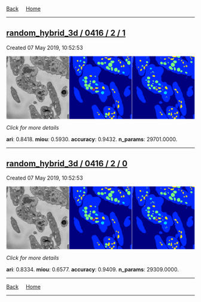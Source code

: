
[Back](..)&nbsp;&nbsp;&nbsp;&nbsp;&nbsp;[Home](https://leapmanlab.github.io/snapshots)

---

<div class="summary"><a href="1"><h2>random_hybrid_3d / 0416 / 2 / 1</h2></a><p>Created 07 May 2019, 10:52:53
</p><a href="1"><img src="1/media/summary.png" align="center"></a><p>
<i>Click for more details</i>
</p></div>

**ari**: 0.8418. **miou**: 0.5930. **accuracy**: 0.9432. **n_params**: 29701.0000. 

---

<div class="summary"><a href="0"><h2>random_hybrid_3d / 0416 / 2 / 0</h2></a><p>Created 07 May 2019, 10:52:53
</p><a href="0"><img src="0/media/summary.png" align="center"></a><p>
<i>Click for more details</i>
</p></div>

**ari**: 0.8334. **miou**: 0.6577. **accuracy**: 0.9409. **n_params**: 29309.0000. 

---

[Back](..)&nbsp;&nbsp;&nbsp;&nbsp;&nbsp;[Home](https://leapmanlab.github.io/snapshots)

---